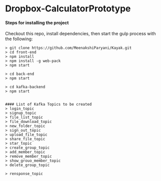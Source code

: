 # Dropbox-CalculatorPrototype


#### Steps for installing the project		
 Checkout this repo, install dependencies, then start the gulp process with the following:		
 		
 ```		
 > git clone https://github.com/MeenakshiParyani/Kayak.git		
 > cd front-end		
 > npm install		
 > npm install -g web-pack		
 > npm start
 
 > cd back-end
 > npm start
 
 > cd kafka-backend
 > npm start


#### List of Kafka Topics to be created
> login_topic
> signup_topic
> file_list_topic
> file_download_topic
> new_folder_topic
> sign_out_topic
> upload_file_topic
> share_file_topic
> star_topic
> create_group_topic
> add_member_topic
> remove_member_topic
> show_grouo_member_topic
> delete_group_topic

> rensponse_topic
